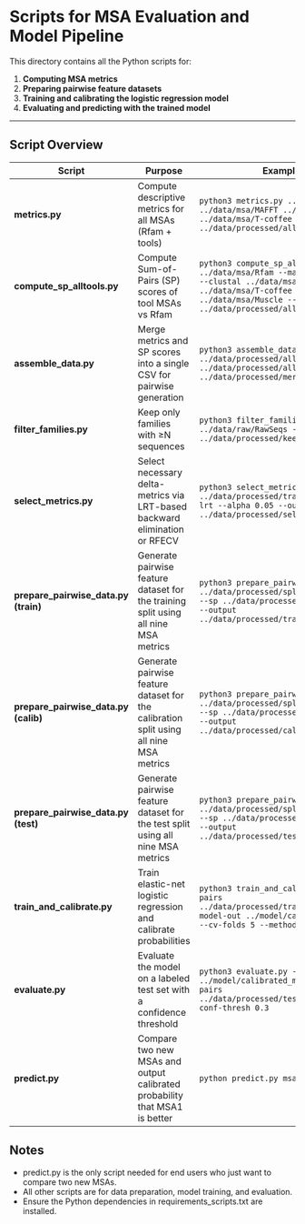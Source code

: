 # Scripts for MSA Evaluation and Model Pipeline

This directory contains all the Python scripts for:

1. **Computing MSA metrics**
2. **Preparing pairwise feature datasets**
3. **Training and calibrating the logistic regression model**
4. **Evaluating and predicting with the trained model**

---


## Script Overview

| Script                                 | Purpose                                                                                | Example Usage                                                                                                                                                                                                         |
| -------------------------------------- | -------------------------------------------------------------------------------------- | --------------------------------------------------------------------------------------------------------------------------------------------------------------------------------------------------------------------- |
| **metrics.py**                         | Compute descriptive metrics for all MSAs (Rfam + tools)                                | `python3 metrics.py ../data/msa/Rfam ../data/msa/MAFFT ../data/msa/Clustal ../data/msa/T-coffee ../data/msa/Muscle -o ../data/processed/all_metrics.csv`                                                              |
| **compute\_sp\_alltools.py**           | Compute Sum-of-Pairs (SP) scores of tool MSAs vs Rfam                                  | `python3 compute_sp_alltools.py --rfam ../data/msa/Rfam --mafft ../data/msa/MAFFT --clustal ../data/msa/Clustal --tcoffee ../data/msa/T-coffee --muscle ../data/msa/Muscle --out ../data/processed/all_sp_scores.csv` |
| **assemble\_data.py**                  | Merge metrics and SP scores into a single CSV for pairwise generation                  | `python3 assemble_data.py --metrics ../data/processed/all_metrics.csv --sp ../data/processed/all_sp_scores.csv --out ../data/processed/merged_data.csv`                                                               |
| **filter\_families.py**                | Keep only families with ≥N sequences                                                   | `python3 filter_families.py --rawdir ../data/raw/RawSeqs --min-seqs 4 --out ../data/processed/keep_families.txt`                                                                                                      |
| **select\_metrics.py**                 | Select necessary delta-metrics via LRT-based backward elimination or RFECV             | `python3 select_metrics.py ../data/processed/train_pairs.csv --method lrt --alpha 0.05 --output ../data/processed/selected_metrics.txt`                                                                               |
| **prepare\_pairwise\_data.py (train)** | Generate pairwise feature dataset for the training split using all nine MSA metrics    | `python3 prepare_pairwise_data.py --metrics ../data/processed/splits/train_metrics.csv --sp ../data/processed/splits/train_sp.csv --output ../data/processed/train_pairs_all9.csv`                                    |
| **prepare\_pairwise\_data.py (calib)** | Generate pairwise feature dataset for the calibration split using all nine MSA metrics | `python3 prepare_pairwise_data.py --metrics ../data/processed/splits/calib_metrics.csv --sp ../data/processed/splits/calib_sp.csv --output ../data/processed/calib_pairs_all9.csv`                                    |
| **prepare\_pairwise\_data.py (test)**  | Generate pairwise feature dataset for the test split using all nine MSA metrics        | `python3 prepare_pairwise_data.py --metrics ../data/processed/splits/test_metrics.csv --sp ../data/processed/splits/test_sp.csv --output ../data/processed/test_pairs_all9.csv`                                       |
| **train\_and\_calibrate.py**           | Train elastic-net logistic regression and calibrate probabilities                      | `python3 train_and_calibrate.py --train-pairs ../data/processed/train_pairs_all9.csv --model-out ../model/calibrated_model.joblib --cv-folds 5 --method isotonic`                                                          |
| **evaluate.py**                        | Evaluate the model on a labeled test set with a confidence threshold                   | `python3 evaluate.py --model ../model/calibrated_model.joblib --test-pairs ../data/processed/test_pairs_all9.csv --conf-thresh 0.3`                                                                                        |
| **predict.py**                         | Compare two new MSAs and output calibrated probability that MSA1 is better             | `python predict.py msa1.fasta msa2.fasta`                                                                                                                                                                             |


## Notes

- predict.py is the only script needed for end users who just want to compare two new MSAs.
- All other scripts are for data preparation, model training, and evaluation.
- Ensure the Python dependencies in requirements_scripts.txt are installed.
